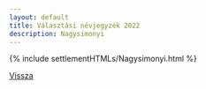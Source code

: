 ```yaml
---
layout: default
title: Választási névjegyzék 2022
description: Nagysimonyi
---
```


{% include settlementHTMLs/Nagysimonyi.html %}

[Vissza](../)